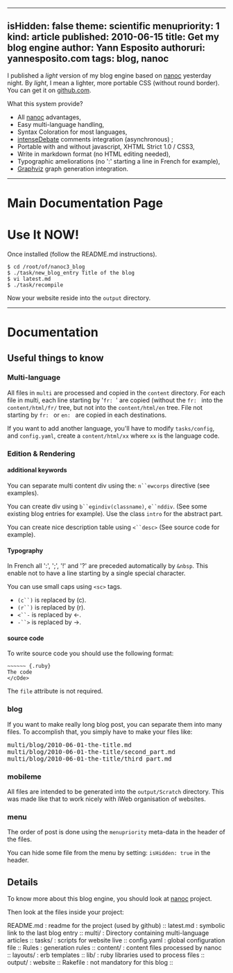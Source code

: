 -----
isHidden:       false
theme: scientific
menupriority:   1
kind:           article
published: 2010-06-15
title: Get my blog engine
author: Yann Esposito
authoruri: yannesposito.com
tags:  blog, nanoc
-----

I published a *light* version of my blog engine based on [nanoc](http://nanoc.stoneship.org) yesterday night. By *light*, I mean a lighter, more portable CSS (without round border).
You can get it on [github.com](http://github.com/yogsototh/nanoc3_blog).

What this system provide?

* All [nanoc](http://nanoc.stoneship.org) advantages,
* Easy multi-language handling,
* Syntax Coloration for most languages,
* [intenseDebate](http://intensedebate.org) comments integration (asynchronous) ;
* Portable with and without javascript, XHTML Strict 1.0 / CSS3,
* Write in markdown format (no HTML editing needed),
* Typographic ameliorations (no ':' starting a line in French for example),
* [Graphviz](http://graphviz.org) graph generation integration.

---

# Main Documentation Page

# Use It NOW!

Once installed (follow the README.md instructions).

~~~~~~ {.zsh}
$ cd /root/of/nanoc3_blog
$ ./task/new_blog_entry Title of the blog
$ vi latest.md
$ ./task/recompile
~~~~~~

Now your website reside into the `output` directory.

---

# Documentation

## Useful things to know

### Multi-language

All files in `multi` are processed and copied in the `content` directory.
For each file in multi, each line starting by '`fr: `' are copied (without the `fr: ` into the `content/html/fr/` tree, but not into the `content/html/en` tree. File not starting by `fr: ` or `en: ` are copied in each destinations.

If you want to add another language, you'll have to modify `tasks/config`, and `config.yaml`, create a `content/html/xx` where `xx` is the language code.

### Edition & Rendering

#### additional keywords

You can separate multi content div using the: `n``ewcorps` directive (see examples).

You can create div using `b``egindiv(classname)`, `e``nddiv`. (See some existing blog entries for example). Use the class `intro` for the abstract part.

You can create nice description table using `<``desc>` (See source code for example).

#### Typography

In French all ':', ';', '!' and '?' are preceded automatically by `&nbsp`. This enable not to have a line starting by a single special character.

You can use small caps using `<sc>` tags. 

* `(c``)` is replaced by (c).
* `(r``)` is replaced by (r).
* `<``-` is replaced by <-.
* `-``>` is replaced by ->.

#### source code

To write source code you should use the following format:

~~~~~~ {.html}
~~~~~~ {.ruby}
The code
</cOde>
~~~~~~

The `file` attribute is not required.

### blog

If you want to make really long blog post, you can separate them into many files. To accomplish that, you simply have to make your files like:

<pre class="twilight">
multi/blog/2010-06-01-the-title.md
multi/blog/2010-06-01-the-title/second_part.md
multi/blog/2010-06-01-the-title/third_part.md
</pre>

### mobileme

All files are intended to be generated into the `output/Scratch` directory.
This was made like that to work nicely with iWeb organisation of websites.

### menu

The order of post is done using the `menupriority` meta-data in the header of the files.

You can hide some file from the menu by setting: `isHidden: true` in the header.

## Details

To know more about this blog engine, you should look at
[nanoc](http://nanoc.stoneship.org) project.

Then look at the files inside your project:

<desc>
README.md   : readme for the project (used by github) ::
latest.md   : symbolic link to the last blog entry ::
multi/      : Directory containing multi-language articles ::
tasks/      : scripts for website live ::
config.yaml : global configuration file ::
Rules       : generation rules ::
content/    : content files processed by nanoc ::
layouts/    : erb templates ::
lib/        : ruby libraries used to process files ::
output/     : website ::
Rakefile    : not mandatory for this blog ::
</desc>
